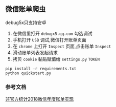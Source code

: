 ## 微信账单爬虫

debug5x只支持安卓

1. 在微信里打开 `debugx5.qq.com` 勾选调试
2. 手机打开 `USB` 调试,微信打开账单页面
3. 在 `chrome` 上打开 `Inspect` 页面,点击账单 `Inspect`
4. 滑动账单列表发起请求
5. 拷贝 `cookie` 黏贴赋值给 `settings.py` `TOKEN` 

```shell script
pip install -r requirements.txt
python quickstart.py
```

### 参考文档

[非官方统计2018微信年度账单实现](https://juejin.im/post/5c383aa66fb9a049e412e9f3)
